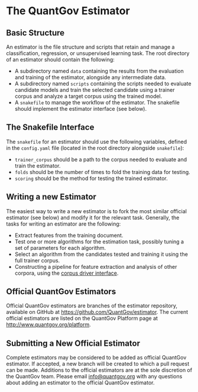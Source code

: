 # The QuantGov Estimator

## Basic Structure

An estimator is the file structure and scripts that retain and manage a classification, regression, or unsupervised learning task. The root directory of an estimator should contain the following:

-   A subdirectory named `data` containing the results from the evaluation and training of the estimator, alongside any intermediate data.
-   A subdirectory named `scripts` containing the scripts needed to evaluate candidate models and train the selected candidate using a trainer corpus and analyze a target corpus using the trained model.
-   A `snakefile` to manage the workflow of the estimator. The snakefile should implement the estimator interface (see below).

## The Snakefile Interface

The `snakefile` for an estimator should use the following variables, defined in the `config.yaml` file (located in the root directory alongside `snakefile`):

-   `trainer_corpus` should be a path to the corpus needed to evaluate and train the estimator.
-   `folds` should be the number of times to fold the training data for testing.
-   `scoring` should be the method for testing the trained estimator.

## Writing a new Estimator

The easiest way to write a new estimator is to fork the most similar official estimator (see below) and modify it for the relevant task. Generally, the tasks for writing an estimator are the following:

-   Extract features from the training document.
-   Test one or more algorithms for the estimation task, possibly tuning a set of parameters for each algorithm.
-   Select an algorithm from the candidates tested and training it using the full trainer corpus.
-   Constructing a pipeline for feature extraction and analysis of other corpora, using the [corpus driver interface](corpus.markdown#the-corpus-driver-interface).

## Official QuantGov Estimators

Official QuantGov estimators are branches of the estimator repository, available on GitHub at <https://github.com/QuantGov/estimator>. The current official estimators are listed on the QuantGov Platform page at <http://www.quantgov.org/platform>.

## Submitting a New Official Estimator

Complete estimators may be considered to be added as official QuantGov estimator. If accepted, a new branch will be created to which a pull request can be made. Additions to the official estimators are at the sole discretion of the QuantGov team. Please email info@quantgov.org with any questions about adding an estimator to the official QuantGov estimator.

